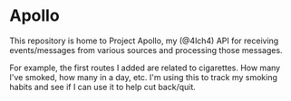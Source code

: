 # Apollo

This repository is home to Project Apollo, my (@4lch4) API for receiving events/messages from various sources and processing those messages.

For example, the first routes I added are related to cigarettes. How many I've smoked, how many in a day, etc. I'm using this to track my smoking habits and see if I can use it to help cut back/quit.
